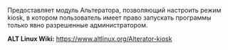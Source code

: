 Предоставляет модуль Альтератора, позволяющий настроить режим kiosk,
в котором пользователь имеет право запускать программы только явно разрешенные администратором.

**ALT Linux Wiki:** <https://www.altlinux.org/Alterator-kiosk>
